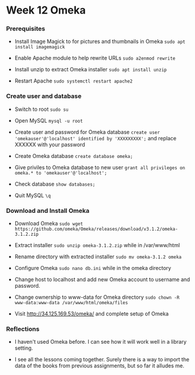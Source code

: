 # Week 12 Omeka

### Prerequisites

- Install Image Magick to for pictures and thumbnails in Omeka `sudo apt install imagemagick`

- Enable Apache module to help rewrite URLs `sudo a2enmod rewrite`

- Install unzip to extract Omeka installer `sudo apt install unzip`

- Restart Apache `sudo systemctl restart apache2`

### Create user and database

- Switch to root `sudo su`

- Open MySQL `mysql -u root`

- Create user and password for Omeka database `create user 'omekauser'@'localhost' identified by 'XXXXXXXXX';` and replace XXXXXX with your password

- Create Omeka database `create database omeka;`

- Give priviles to Omeka database to new user `grant all privileges on omeka.* to 'omekauser'@'localhost';`

- Check database `show databases;`

- Quit MySQL `\q`

### Download and Install Omeka

- Download Omeka `sudo wget https://github.com/omeka/Omeka/releases/download/v3.1.2/omeka-3.1.2.zip`

- Extract installer `sudo unzip omeka-3.1.2.zip` while in /var/www/html

- Rename directory with extracted installer `sudo mv omeka-3.1.2 omeka`

- Configure Omeka `sudo nano db.ini` while in the omeka directory

- Change host to localhost and add new Omeka account to username and password.

- Change ownership to www-data for Omeka directory `sudo chown -R www-data:www-data /var/www/html/omeka/files`

- Visit http://34.125.169.53/omeka/ and complete setup of Omeka

### Reflections

- I haven't used Omeka before. I can see how it will work well in a library setting. 

- I see all the lessons coming together. Surely there is a way to import the data of the books from previous assignments, but so far it alludes me. 
